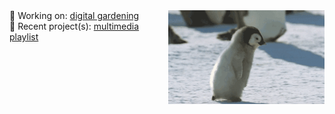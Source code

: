 <div style="display:flex;flex-direction:row;">
  <div>
    🌱 Working on: <a href="https://www.technologyreview.com/2020/09/03/1007716/digital-gardens-let-you-cultivate-your-own-little-bit-of-the-internet/" target="_blank" rel="noreferrer">digital gardening</a><br>
    🌻 Recent project(s): <a href="https://fibanneacci.github.io/multimedia-playlist/" target="_blank" rel="noreferrer">multimedia playlist</a>
  </div>
  <img src="https://github.com/fibanneacci/fibanneacci/blob/main/giphy.gif" width="250" height="150" />
</div>


<!--**fibanneacci/fibanneacci** is a ✨ _special_ ✨ repository because its `README.md` (this file) appears on your GitHub profile.

Here are some ideas to get you started:
### 👋 Hi, I’m Anne!
- 🔭 I’m currently working on ...
- 🌱 I’m currently learning ...
- 👯 I’m looking to collaborate on ...
- 🤔 I’m looking for help with ...
- 💬 Ask me about ...
- 📫 How to reach me: ...
- 😄 Pronouns: ...
- ⚡ Fun fact: ...
-->
